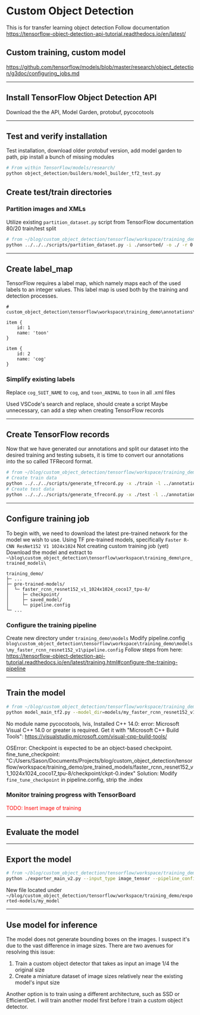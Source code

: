 
# Custom Object Detection

This is for transfer learning object detection
Follow documentation https://tensorflow-object-detection-api-tutorial.readthedocs.io/en/latest/

## Custom training, custom model

https://github.com/tensorflow/models/blob/master/research/object_detection/g3doc/configuring_jobs.md

---
## Install TensorFlow Object Detection API

Download the the API, Model Garden, protobuf, pycocotools

---
## Test and verify installation
Test installation, download older protobuf version, add model garden to path, pip install a bunch of missing modules

```python
# From within TensorFlow/models/research/
python object_detection/builders/model_builder_tf2_test.py
```

## Create test/train directories

### Partition images and XMLs

Utilize existing `partition_dataset.py` script from TensorFlow documentation
80/20 train/test split

```bash
# from ~/blog/custom_object_detection/tensorflow/workspace/training_demo/images (main)
python ../../../scripts/partition_dataset.py -i ./unsorted/ -o ./ -r 0.2 -x
```

---
## Create label_map

TensorFlow requires a label map, which namely maps each of the used labels to an integer values. This label map is used both by the training and detection processes.

```
# custom_object_detection\tensorflow\workspace\training_demo\annotations\label_map.pbtxt

item {
    id: 1
    name: 'toon'
}

item {
    id: 2
    name: 'cog'
}

```

### Simplify existing labels

Replace `cog_SUIT_NAME` to `cog`, and `toon_ANIMAL` to `toon` in all .xml files

Used VSCode's search and replace, should create a script
Maybe unnecessary, can add a step when creating TensorFlow records

---
## Create TensorFlow records

Now that we have generated our annotations and split our dataset into the desired training and testing subsets, it is time to convert our annotations into the so called TFRecord format.

```bash
# from ~/blog/custom_object_detection/tensorflow/workspace/training_demo/images (main)
# Create train data
python ../../../scripts/generate_tfrecord.py -x ./train -l ../annotations/label_map.pbtxt -o ../annotations/train.record
# Create test data
python ../../../scripts/generate_tfrecord.py -x ./test -l ../annotations/label_map.pbtxt -o ../annotations/test.record
```

---
## Configure training job

To begin with, we need to download the latest pre-trained network for the model we wish to use.
Using TF pre-trained models, specifically `Faster R-CNN ResNet152 V1 1024x1024`
Not creating custom training job (yet)
Download the model and extract to `~\blog\custom_object_detection\tensorflow\workspace\training_demo\pre_trained_models\`

```
training_demo/
├─ ...
├─ pre-trained-models/
│  └─ faster_rcnn_resnet152_v1_1024x1024_coco17_tpu-8/
│     ├─ checkpoint/
│     ├─ saved_model/
│     └─ pipeline.config
└─ ...
```

### Configure the training **pipeline**

Create new directory under `training_demo\models`
Modify pipeline.config `blog\custom_object_detection\tensorflow\workspace\training_demo\models\my_faster_rcnn_resnet152_v1\pipeline.config`
Follow steps from here: https://tensorflow-object-detection-api-tutorial.readthedocs.io/en/latest/training.html#configure-the-training-pipeline

---
## Train the model

```bash
# from ~/blog/custom_object_detection/tensorflow/workspace/training_demo
python model_main_tf2.py --model_dir=models/my_faster_rcnn_resnet152_v1 --pipeline_config_path=models/my_faster_rcnn_resnet152_v1/pipeline.config
```

No module name pycocotools, lvis,
Installed C++ 14.0:       error: Microsoft Visual C++ 14.0 or greater is required. Get it with "Microsoft C++ Build Tools": https://visualstudio.microsoft.com/visual-cpp-build-tools/

OSError: Checkpoint is expected to be an object-based checkpoint.
  fine_tune_checkpoint: "C:/Users/Sason/Documents/Projects/blog/custom_object_detection/tensorflow/workspace/training_demo/pre_trained_models/faster_rcnn_resnet152_v1_1024x1024_coco17_tpu-8/checkpoint/ckpt-0.index"
Solution: Modify `fine_tune_checkpoint` in pipeline.config, strip the .index

### Monitor training progress with TensorBoard

<font style="color:red">TODO: Insert image of training</font>

---
## Evaluate the model

---
## Export the model

```bash
# from ~/blog/custom_object_detection/tensorflow/workspace/training_demo
python ./exporter_main_v2.py --input_type image_tensor --pipeline_config_path ./models/my_faster_rcnn_resnet152_v1/pipeline.config --trained_checkpoint_dir ./models/my_faster_rcnn_resnet152_v1/ --output_directory ./exported-models/my_model
```

New file located under `~/blog/custom_object_detection/tensorflow/workspace/training_demo/exported-models/my_model`


---
## Use model for inference

The model does not generate bounding boxes on the images.
I suspect it's due to the vast difference in image sizes.
There are two avenues for resolving this issue:

1. Train a custom object detector that takes as input an image 1/4 the original size
2. Create a miniature dataset of image sizes relatively near the existing model's input size

Another option is to train using a different architecture, such as SSD or EfficientDet.
I will train another model first before I train a custom object detector.